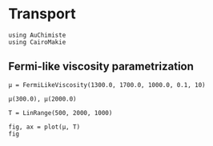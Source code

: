 # Transport

```@setup getting-started-1
using AuChimiste
using CairoMakie
```

## Fermi-like viscosity parametrization

```@example getting-started-1
μ = FermiLikeViscosity(1300.0, 1700.0, 1000.0, 0.1, 10)

μ(300.0), μ(2000.0)
```

```@example getting-started-1
T = LinRange(500, 2000, 1000)

fig, ax = plot(μ, T)
fig
```